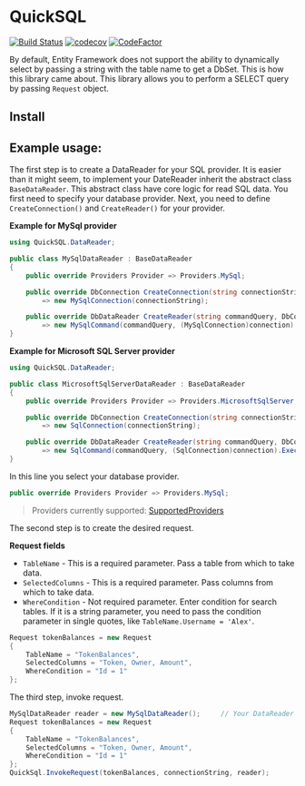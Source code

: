 # QuickSQL
[![Build Status](https://app.travis-ci.com/The-Poolz/APIs.svg?token=xusbS8YxMuyCLykrBixj&branch=master)](https://app.travis-ci.com/The-Poolz/APIs)
[![codecov](https://codecov.io/gh/The-Poolz/APIs/branch/master/graph/badge.svg?token=0nHvyp3cmC)](https://codecov.io/gh/The-Poolz/APIs)
[![CodeFactor](https://www.codefactor.io/repository/github/the-poolz/apis/badge?s=740ae1e3b7dbe3f939056f89e5d009f7544c75a2)](https://www.codefactor.io/repository/github/the-poolz/apis)

By default, Entity Framework does not support the ability to dynamically select by passing a string with the table name to get a DbSet.
This is how this library came about. This library allows you to perform a SELECT query by passing `Request` object.

## Install

## Example usage:

The first step is to create a DataReader for your SQL provider. It is easier than it might seem, to implement your DateReader inherit the abstract class `BaseDataReader`. This abstract class have core logic for read SQL data. You first need to specify your database provider. Next, you need to define `CreateConnection()` and `CreateReader()` for your provider.

**Example for MySql provider**
```c#
using QuickSQL.DataReader;

public class MySqlDataReader : BaseDataReader
{
    public override Providers Provider => Providers.MySql;

    public override DbConnection CreateConnection(string connectionString)
        => new MySqlConnection(connectionString);

    public override DbDataReader CreateReader(string commandQuery, DbConnection connection)
        => new MySqlCommand(commandQuery, (MySqlConnection)connection).ExecuteReader();
}
```
**Example for Microsoft SQL Server provider**
```c#
using QuickSQL.DataReader;

public class MicrosoftSqlServerDataReader : BaseDataReader
{
    public override Providers Provider => Providers.MicrosoftSqlServer;

    public override DbConnection CreateConnection(string connectionString)
        => new SqlConnection(connectionString);

    public override DbDataReader CreateReader(string commandQuery, DbConnection connection)
        => new SqlCommand(commandQuery, (SqlConnection)connection).ExecuteReader();
}
```

In this line you select your database provider.
```c#
public override Providers Provider => Providers.MySql;
```

>Providers currently supported: [SupportedProviders](https://github.com/The-Poolz/APIs/blob/master/QuickSQL/Providers.cs)


The second step is to create the desired request.

**Request fields**

* `TableName` - This is a required parameter. Pass a table from which to take data.
* `SelectedColumns` - This is a required parameter. Pass columns from which to take data.
* `WhereCondition` - Not required parameter. Enter condition for search tables. If it is a string parameter, you need to pass the condition parameter in single quotes, like `TableName.Username = 'Alex'`.
```c#
Request tokenBalances = new Request
{
    TableName = "TokenBalances",
    SelectedColumns = "Token, Owner, Amount",
    WhereCondition = "Id = 1"
};
```

The third step, invoke request.
```c#
MySqlDataReader reader = new MySqlDataReader();     // Your DataReader
Request tokenBalances = new Request
{
    TableName = "TokenBalances",
    SelectedColumns = "Token, Owner, Amount",
    WhereCondition = "Id = 1"
};
QuickSql.InvokeRequest(tokenBalances, connectionString, reader);
```
